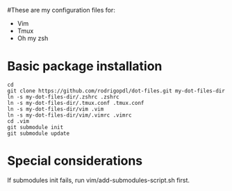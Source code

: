 #These are my configuration files for:

* Vim
* Tmux
* Oh my zsh

# Basic package installation

```
cd
git clone https://github.com/rodrigopdl/dot-files.git my-dot-files-dir
ln -s my-dot-files-dir/.zshrc .zshrc
ln -s my-dot-files-dir/.tmux.conf .tmux.conf
ln -s my-dot-files-dir/vim .vim
ln -s my-dot-files-dir/vim/.vimrc .vimrc
cd .vim
git submodule init
git submodule update
```

# Special considerations

If submodules init fails, run vim/add-submodules-script.sh first.
